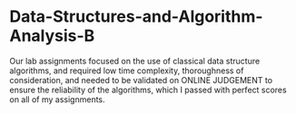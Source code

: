 # Data-Structures-and-Algorithm-Analysis-B
Our lab assignments focused on the use of classical data structure algorithms, and required low time complexity, thoroughness of consideration, and needed to be validated on ONLINE JUDGEMENT to ensure the reliability of the algorithms, which I passed with perfect scores on all of my assignments.
